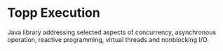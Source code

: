 # Topp Execution
Java library addressing selected aspects of concurrency, asynchronous operation, reactive programming, virtual threads and nonblocking I/O.
